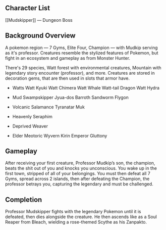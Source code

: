 ## Character List

[[Mudskipper]] — Dungeon Boss

## Background Overview

A pokemon region — 7 Gyms, Elite Four, Champion — with Mudkip serving as it's professor. Creatures resemble the stylized features of Pokemon, but fight in an ecosystem and gameplay as from Monster Hunter.

There's 29 species, Watt forest with environmental creatures, Mountain with legendary story encounter (professor), and more. Creatures are stored in decoration gems, that are then used in slots that armor have.

- Watts
    Watt Kyuki
    Watt Chimera
    Watt Whale
    Watt-tail Dragon
    Watt Hydra

- Mud
    Swampskipper
    Jyua-dos
    Barroth
    Sandworm
    Flygon

- Volcanic
    Salamance
    Tyranatar
    Muk

- Heavenly
    Seraphim

- Deprived
    Weaver

- Elder
	Meotoric Wyvern
	Kirin
	Emperor
	Gluttony

## Gameplay

After receiving your first creature, Professor Mudkip’s son, the champion, beats the shit out of you and knocks you unconscious. You wake up in the first town, stripped of all of your belongings. You must then defeat all 7 Gyms, spread across 2 islands, then after defeating the Champion, the professor betrays you, capturing the legendary and must be challenged.

## Completion

Professor Mudskipper fights with the legendary Pokemon until it is defeated, then dies alongside the creature. He then ascends like as a Soul Reaper from Bleach, wielding a rose-themed Scythe as his Zanpakto.